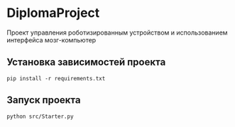 # DiplomaProject
Проект управления роботизированным устройством и использованием интерфейса мозг-компьютер

## Установка зависимостей проекта

`pip install -r requirements.txt`

## Запуск проекта 

`python src/Starter.py`
